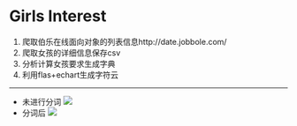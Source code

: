 # Girls Interest #
1. 爬取伯乐在线面向对象的列表信息http://date.jobbole.com/
2. 爬取女孩的详细信息保存csv
3. 分析计算女孩要求生成字典
4. 利用flas+echart生成字符云

----------
- 未进行分词
![](http://i.imgur.com/4fEx1uX.jpg)
- 分词后
![](http://i.imgur.com/ju0JQlc.jpg)